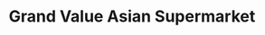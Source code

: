 ---
title: "Grand Value Asian Supermarket"
url: /richmond/grand-value-asian-supermarket/
shop: supermarket
---